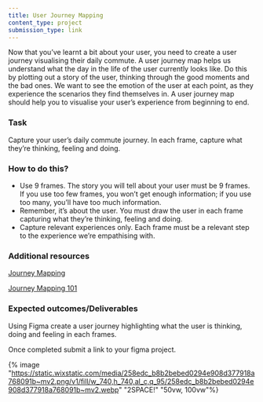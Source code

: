 ```yaml
---
title: User Journey Mapping
content_type: project
submission_type: link
---
```


Now that you’ve learnt a bit about your user, you need to create a user journey visualising their daily commute. A user journey map helps us understand what the day in the life of the user currently looks like. Do this by plotting out a story of the user, thinking through the good moments and the bad ones. We want to see the emotion of the user at each point, as they experience the scenarios they find themselves in. A user journey map should help you to visualise your user’s experience from beginning to end.

### Task
Capture your user’s daily commute journey. In each frame, capture what they’re thinking, feeling and doing. 

### How to do this?
-  Use 9 frames. The story you will tell about your user must be 9 frames. If you use too few frames, you won’t get enough information; if you use too many, you’ll have too much information.
-  Remember, it’s about the user. You must draw the user in each frame capturing what they’re thinking, feeling and doing.
-  Capture relevant experiences only. Each frame must be a relevant step to the experience we’re empathising with.  

### Additional resources
[Journey Mapping](https://www.designkit.org/methods/journey-map)

[Journey Mapping 101](https://www.nngroup.com/articles/journey-mapping-101/)

### Expected outcomes/Deliverables 
Using Figma create a user journey highlighting what the user is thinking, doing and feeling in each frames.

Once completed submit a link to your figma project.

{% image "https://static.wixstatic.com/media/258edc_b8b2bebed0294e908d377918a768091b~mv2.png/v1/fill/w_740,h_740,al_c,q_95/258edc_b8b2bebed0294e908d377918a768091b~mv2.webp" "2SPACE!" "50vw, 100vw"%}